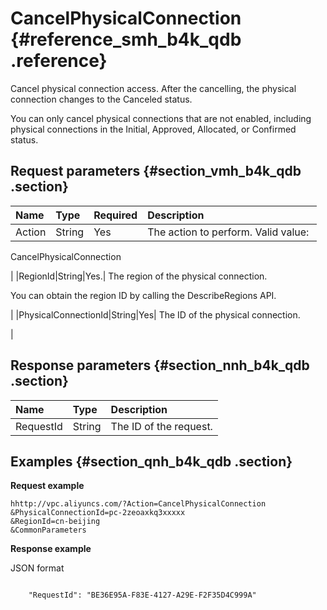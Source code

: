 # CancelPhysicalConnection {#reference_smh_b4k_qdb .reference}

Cancel physical connection access. After the cancelling, the physical connection changes to the Canceled status.

You can only cancel physical connections that are not enabled, including physical connections in the Initial, Approved, Allocated, or Confirmed status.

## Request parameters {#section_vmh_b4k_qdb .section}

|Name|Type|Required|Description|
|:---|:---|:-------|:----------|
|Action|String|Yes| The action to perform. Valid value: 

 CancelPhysicalConnection

 |
|RegionId|String|Yes.| The region of the physical connection.

 You can obtain the region ID by calling the DescribeRegions API.

 |
|PhysicalConnectionId|String|Yes| The ID of the physical connection.

 |

## Response parameters {#section_nnh_b4k_qdb .section}

|Name|Type|Description|
|:---|:---|:----------|
|RequestId|String|The ID of the request.|

## Examples {#section_qnh_b4k_qdb .section}

**Request example**

```
hhttp://vpc.aliyuncs.com/?Action=CancelPhysicalConnection
&PhysicalConnectionId=pc-2zeoaxkq3xxxxx
&RegionId=cn-beijing
&CommonParameters
```

**Response example**

JSON format

```

    "RequestId": "BE36E95A-F83E-4127-A29E-F2F35D4C999A"

```

